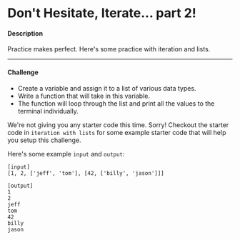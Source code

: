 # Don't Hesitate, Iterate... part 2!

#### Description

Practice makes perfect. Here's some practice with iteration and lists.

---

#### Challenge

* Create a variable and assign it to a list of various data types.
* Write a function that will take in this variable.
* The function will loop through the list and print all the values to the terminal individually.

We're not giving you any starter code this time. Sorry! Checkout the starter code in `iteration with lists` for some example starter code that will help you setup this challenge.

Here's some example `input` and `output`:

```
[input]
[1, 2, ['jeff', 'tom'], [42, ['billy', 'jason']]]

[output]
1
2
jeff
tom
42
billy
jason
```
